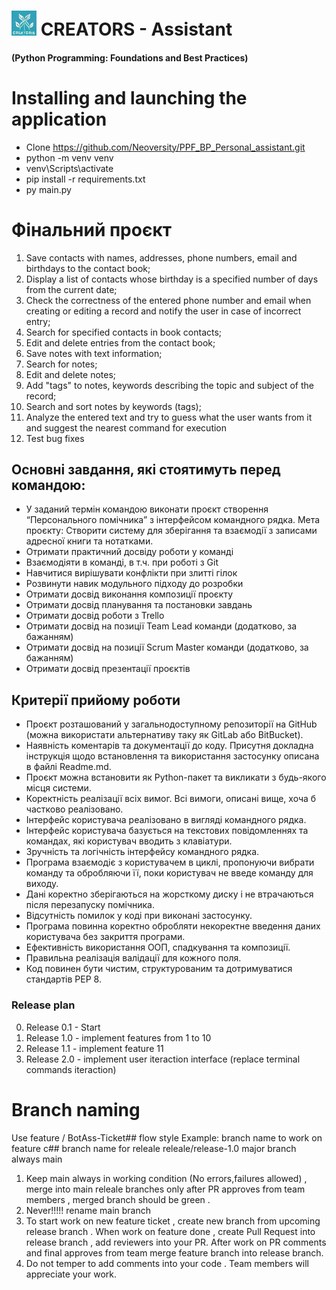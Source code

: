 # <img src="logo_sm.jpg" alt="Logo CREATORS" width="40" height="40"> CREATORS - Assistant

#### (Python Programming: Foundations and Best Practices)

# Installing and launching the application

- Clone https://github.com/Neoversity/PPF_BP_Personal_assistant.git
- python -m venv venv
- venv\Scripts\activate
- pip install -r requirements.txt
- py main.py


# Фінальний проєкт​
1. Save contacts with names, addresses, phone numbers, email and birthdays to the contact book;
2. Display a list of contacts whose birthday is a specified number of days from the current date;
3. Check the correctness of the entered phone number and email when creating or editing a record and notify the user in case of incorrect entry;
4. Search for specified contacts in book contacts;
5. Edit and delete entries from the contact book;
6. Save notes with text information;
7. Search for notes;
8. Edit and delete notes;
9. Add "tags" to notes, keywords describing the topic and subject of the record;
10. Search and sort notes by keywords (tags);
11. Analyze the entered text and try to guess what the user wants from it and suggest the nearest command for execution
12. Test bug fixes


## Основні завдання, які стоятимуть перед командою:
- У заданий термін командою виконати проєкт створення “Персонального помічника” з інтерфейсом командного рядка. Мета проєкту: Створити систему для зберігання та взаємодії з записами адресної книги та нотатками.
- Отримати практичний досвіду роботи у команді
- Взаємодіяти в команді, в т.ч. при роботі з Git
- Навчитися вирішувати конфлікти при злитті гілок
- Розвинути навик модульного підходу до розробки
- Отримати досвід виконання композиції проєкту
- Отримати досвід планування та постановки завдань
- Отримати досвід роботи з Trello
- Отримати досвід на позиції Team Lead команди (додатково, за бажанням)
- Отримати досвід на позиції Scrum Master команди (додатково, за бажанням)
- Отримати досвід презентації проєктів

## Критерії прийому роботи
- Проєкт розташований у загальнодоступному репозиторії на GitHub (можна використати альтернативу таку як GitLab або BitBucket).
- Наявність коментарів та документації до коду. Присутня докладна інструкція щодо встановлення та використання застосунку описана в файлі Readme.md.
- Проєкт можна встановити як Python-пакет та викликати з будь-якого місця системи.
- Коректність реалізації всіх вимог. Всі вимоги, описані вище, хоча б частково реалізовано.
- Інтерфейс користувача реалізовано в вигляді командного рядка.
- Інтерфейс користувача базується на текстових повідомленнях та командах, які користувач вводить з клавіатури.
- Зручність та логічність інтерфейсу командного рядка.
- Програма взаємодіє з користувачем в циклі, пропонуючи вибрати команду та обробляючи її, поки користувач не введе команду для виходу.
- Дані коректно зберігаються на жорсткому диску і не втрачаються після перезапуску помічника.
- Відсутність помилок у коді при виконані застосунку.
- Програма повинна коректно обробляти некоректне введення даних користувача без закриття програми.
- Ефективність використання ООП, спадкування та композиції.
- Правильна реалізація валідації для кожного поля.
- Код повинен бути чистим, структурованим та дотримуватися стандартів PEP 8.


### Release plan
0. Release 0.1 - Start
1. Release 1.0 - implement features from 1 to 10
2. Release 1.1 - implement feature 11
3. Release 2.0 - implement user iteraction interface (replace terminal commands iteraction)

# Branch naming
Use feature / BotAss-Ticket## flow style Example: 
branch name to work on feature c## 
branch name for releale releale/release-1.0 major branch always main

1. Keep main always in working condition (No errors,failures allowed) , merge into main releale branches only after PR approves from team members , merged branch should be green .
2. Never!!!!! rename main branch
3. To start work on new feature ticket , create new branch from upcoming release branch . When work on feature done , create Pull Request into release branch , add reviewers into your PR. After work on PR comments and final approves from team merge feature branch into release branch.
4. Do not temper to add comments into your code . Team members will appreciate your work.


